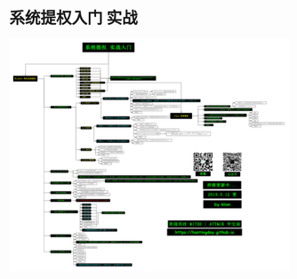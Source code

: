 # 系统提权入门 实战

![&#x7CFB;&#x7EDF;&#x63D0;&#x6743;&#x5165;&#x95E8; &#x5B9E;&#x6218;](../../../.gitbook/assets/localprivilege.png)

